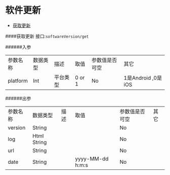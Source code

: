 软件更新
========
* [获取更新](#获取更新)

####获取更新
接口:`softwareVersion/get`

######入参
<table>
    <tr>
        <td>参数名称</td>
        <td>数据类型</td>
        <td>描述</td>
        <td>取值</td>
        <td>参数值是否可空</td>
        <td>其它</td>
    </tr>
    <tr>
        <td>platform</td>
        <td>Int</td>
        <td>平台类型</td>
        <td>0 or 1</td>
        <td>No</td>
        <td>1是Android ,0是iOS</td>
    </tr>
</table>
######出参
<table>
    <tr>
        <td>参数名称</td>
        <td>数据类型</td>
        <td>描述</td>
        <td>取值</td>
        <td>参数值是否可空</td>
        <td>其它</td>
    </tr>
    <tr>
            <td>version</td>
            <td>String</td>
            <td></td>
            <td></td>
            <td>No</td>
            <td></td>
        </tr>
        <tr>
            <td>log</td>
            <td>Html String</td>
            <td></td>
            <td></td>
            <td>No</td>
            <td></td>
        </tr>
        <tr>
            <td>url</td>
            <td>String</td>
            <td></td>
            <td></td>
            <td>No</td>
            <td></td>
        </tr>
        <tr>
            <td>date</td>
            <td>String</td>
            <td></td>
            <td>yyyy-MM-dd h:m:s</td>
            <td>No</td>
            <td></td>
        </tr>
</table>
